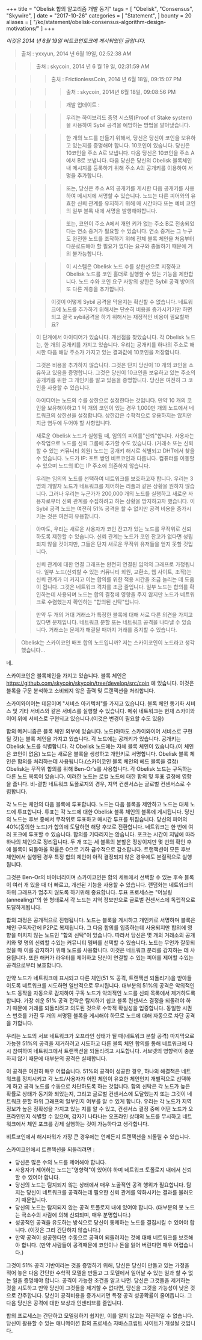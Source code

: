 +++
title = "Obelisk 합의 알고리즘 개발 동기"
tags = [
    "Obelisk",
    "Consensus",
    "Skywire",
]
date = "2017-10-26"
categories = [
    "Statement",
]
bounty = 20
aliases = [
	"/ko/statement/obelisk-consensus-algorithm-design-motivations/"
]
+++

*이것은 2014 년 6월 19일 비트코인토크에 게시되었던 글입니다.*

>출처 : yxxyun, 2014 년 6월 19일, 02:52:38 AM

>>출처 : skycoin, 2014 년 6 월 19 일, 02:31:59 AM

>>>출처 : FrictionlessCoin, 2014 년 6월 18일, 09:15:07 PM

>>>>출처 : skycoin, 2014년 6월 18일, 09:08:56 PM

>>>>개발 업데이트 :

>>>>우리는 하이브리드 증명 시스템(Proof of Stake system)을 사용하여 Sybil 공격을
>>>>예방하는 방법을 알아냈습니다.

>>>>한 개의 노드를 만들기 위해서, 당신은 당신이 코인을 보유하고 있는지를 증명해야 합니다.
>>>>10코인이 있습니다. 당신은 10코인을 주소 A로 보냅니다.
>>>>다음 당신은 10코인을 주소 A에서 B로 보냅니다. 다음 당신은 당신의 Obelisk 블록체인 내
>>>>메시지를 등록하기 위해 주소 A의 공개키를 이용하여 서명을 추가합니다.

>>>>또는, 당신은 주소 A의 공개키를 게시한 다음 공개키를 사용하여 메시지에 서명할 수 있습니다.
>>>>노드는 다른 피어와의 유효한 신뢰 관계를 유지하기 위해 매 시간마다
>>>>또는 예비 코인의 일부 블록 내에 서명을 발행해야합니다.

>>>>또는, 코인이 주소 A에서 개인 키가 없는 주소 B로 전송되었다는 연소 증거가 필요할 수 있습니다.
>>>>연소 증거는 그 누구도 완전한 노드를 조작하기 위해 전체 블록 체인을 처음부터 다운로드해야
>>>>할 필요가 없다는 요구와 충돌하기 때문에 거의 불가능합니다.

>>>>이 시스템은 Obelisk 노드 수를 상한선으로 지정하고
>>>>Obelisk 노드를 코인 홀더로 실행할 수 있는 기능을 제한합니다.
>>>>노드 수와 코인 요구 사항의 상한은 Sybil 공격 방어의 또 다른 계층을 추가합니다.

>>>이것이 어떻게 Sybil 공격을 막을지는 확신할 수 없습니다.
>>>네트워크에 노드를 추가하기 위해서는 단순히 비용을 증가시키기만 하면 되고
>>>결국 sybil공격을 하기 위해서는 재정적인 비용이 필요할까요?

>>이 단계에서 아이디어가 있습니다. 개선점을 찾았습니다. 각 Obelisk 노드는,
>>한 개의 공개키를 가지고 있습니다. 우리는 공개키를 하나의 주소로 해시한 다음
>>해당 주소가 가지고 있는 결과값에 10코인을 저장합니다.

>>그것은 비용을 추가하지 않습니다. 그것은 단지 당신이 10 개의 코인을 소유하고 있음을 증명합니다.
>>그것은 당신이 10코인을 보유하고 있는 주소의 공개키를 위한 그 개인키를 알고 있음을 증명합니다.
>>당신은 여전히 그 코인을 사용할 수 있습니다.

>>아이디어는 노드의 수를 상한으로 설정한다는 것입니다.
>>만약 10 개의 코인을 보유해야하고 1 억 개의 코인이 있는 경우
>>1,000만 개의 노드에서 네트워크의 상한선을 설정합니다.
>>상한값은 수학적으로 유용하지는 않지만 지금 염두에 두어야 할 사항입니다.

>>새로운 Obelisk 노드가 실행될 때, 임의의 피어를"신뢰"합니다.
>>사용자는 수작업으로 노드를 신뢰 그룹에 추가할 수도 있습니다.
>>(거래소 또는 신뢰할 수 있는 커뮤니티 회원)
>>노드는 공개키 해시로 식별되고 DHT에서 찾을 수 있습니다.
>>노드가 IP: 포트 쌍인 비트코인과 다릅니다.
>>컴퓨터를 이동할 수 있으며 노드의 ID는 IP 주소에 의존하지 않습니다.

>>우리는 임의의 노드를 선택하여 네트워크를 보호하고자 합니다.
>>우리는 3명의 개발자 노드가 네트워크를 제어하는 리플과 같은 상황을 원하지 않습니다.
>>그러나 우리는 누군가가 200,000 개의 노드를 실행하고 새로운 사용자로부터 신뢰 관계를
>>수집하려고 하는 상황을 방지하고자 했습니다.
>>이 Sybil 공격 노드는 여전히 51% 공격을 할 수 없지만 공격 비용을 증가시키는 것은 여전히 유용합니다.

>>아마도, 우리는 새로운 사용자가 코인 잔고가 있는 노드를 무작위로 신뢰하도록 제한할 수 있습니다.
>>신뢰 관계는 노드가 코인 잔고가 없다면 성립되지 않을 것이지만,
>>그들은 단지 새로운 무작위 유저들을 얻지 못할 것입니다.

>>신뢰 관계에 대한 연결 그래프는 완전히 연결된 임의의 그래프로 가정됩니다.
>>일부 노드(신뢰할 수 있는 커뮤니티 회원, 교환소, 웹 사이트, 조직)는
>>신뢰 관계가 더 커지고 이는 합의를 위한 적용 시간을 조금 늘리는 데 도움이 됩니다.
>>그것은 네트워크 격차를 조금 줄입니다.
>>일부 노드는 합의를 확인하는데 사용되며 노드는 합의 결정에
>>영향을 주지 않지만 노드가 네트워크로 수렴했는지 확인하는 "합의된 신탁"입니다.

>>만약 두 개의 거대 거래소가 특정한 블록에 대해 서로 다른 의견을 가지고 있다면 문제입니다.
>>네트워크 분할 또는 네트워크 공격을 나타낼 수 있습니다.
>>거래소는 문제가 해결될 때까지 거래를 중지할 수 있습니다.

>Obelisk는 스카이코인 배포 합의 노드입니까? 저는 스카이코인이 노드라고 생각했습니다...

네.

스카이코인은 블록체인을 가지고 있습니다. 블록 체인은
https://github.com/skycoin/skycoin/tree/develop/src/coin 에 있습니다.
이것은 블록을 구문 분석하고 소비되지 않은 출력 및 트랜잭션을 처리합니다.

스카이와이어는 데몬이며 "서비스 아키텍처"를 가지고 있습니다.
블록 체인 동기화 서비스 및 기타 서비스와 같은 서비스를 실행할 수 있습니다.
메쉬 네트워크는 현재 스카이와이어 위에 서비스로 구현되고 있습니다.(이것은 변경이 필요할 수도 있음)

합의 메커니즘은 블록 체인 외부에 있습니다.
노드(아마도 스카이와이어 서비스로 구현될 것)는 블록 체인을 가지고 있습니다.
각 노드에는 공개키가 있습니다. 공개키는 Obelisk 노드를 식별합니다.
각 Obelisk 노드에는 자체 블록 체인이 있습니다.(이 체인은 코인이 없음)
노드는 새로운 블록을 생성하고 개인키로 서명합니다.
Obelisk 블록 체인은 합의를 처리하는데 사용됩니다.(스카이코인 블록 체인의 헤드 블록을 결정)
Obelisk는 무작위 합의를 위해 Ben-Or's를 사용합니다.
각 Obelisk 노드는 구독하는 다른 노드 목록이 있습니다.
이러한 노드는 로컬 노드에 대한 합의 및 투표 결정에 영향을 줍니다.
비-결함 네트워크 토폴로지의 경우, 지역 컨센서스는 글로벌 컨센서스로 수렴합니다.

각 노드는 체인의 다음 블록에 투표합니다. 노드는 다음 블록을 제안하고
노드는 대체 노드에 투표합니다. 투표는 각 노드에 대한 Obelisk 블록 체인의
블록에 게시됩니다. 당신의 노드는 후보 중에서 무작위로 투표하고 매시간 투표를 뒤집습니다.
당신의 피어의 40%(동의한 노드)가 합의에 도달하면 해당 후보로 전환합니다.
네트워크는 한 번에 여러 포크에 투표할 수 있습니다.
합의를 기다리지는 않습니다. 포크는 시간이 지남에 따라 하나의 체인으로 정리됩니다.
두 개 또는 세 블록의 분할은 정상이지만 몇 번의 확인 후에 블록이 되돌아올
확률은 0으로 기하 급수적으로 감소합니다. 트랜잭션이 모든 후보 체인에서 실행된 경우
특정 합의 체인이 아직 결정되지 않은 경우에도 본질적으로 실행됩니다.

그것은 Ben-Or의 바이너리이며 스카이코인은 합의 세트에서 선택할 수 있는
후속 블록이 여러 개 있을 때 더 빠르고, 개선된 기능을 사용할 수 있습니다.
랜덤화는 네트워크의 하위 그래프가 멈추지 않도록 하기위해 중요합니다.
투표 프로세스는 "어닐링(annealing)"의 한 형태로서 각 노드는 지역 정보만으로
글로벌 컨센서스에 독립적으로 도달하게됩니다.

합의 과정은 공개적으로 진행됩니다. 노드는 블록을 게시하고 개인키로 서명하며
블록은 체인 구독자간에 P2P로 복제됩니다. 그 다음 합의를 입증하는데 사용되지만
합의에 영향을 미치지 않는 노드인 "합의 신탁"이 있습니다.
따라서 당신은 몇 개의 거래소의 공개키와 몇 명의 신뢰할 수있는 커뮤니티 멤버를 선택할 수 있습니다.
노드는 무언가 잘못되었을 때 이를 감지하기 위해 노드를 사용합니다.
이것은 네트워크 분리를 감지하는 데 사용됩니다.
또한 해커가 라우터를 제어하고 당신이 연결할 수 있는 피어를 제어할 수있는 공격으로부터 보호합니다.

만약 노드가 네트워크에 표시되고 다른 체인(51 % 공격, 트랜잭션 되돌리기)을 받아들이도록
네트워크를 시도하면 일반적으로 무시됩니다. 대부분의 51%의 공격은 악의적인 노드 동작을
자동으로 감지하여 구독 노드가 악의적인 노드를 신뢰 목록에서 제거하도록 합니다.
가장 쉬운 51% 공격 전략은 탐지하기 쉽고 블록 컨센서스 결정을 되돌려야 하기 때문에
거래를 되돌리려고 의도된 것으로 수학적 확실성을 입증합니다.
동일한 시퀀스 번호를 가진 두 개의 서명된 블록을 게시해야 하므로
노드에 대해 자동으로 차단 공격을 가합니다.

우리는 노드의 서브 네트워크가 오프라인 상태가 될 때(네트워크 분할 공격)
마지막으로 가능한 51%의 공격을 제거하려고 시도하고 다른 블록 체인 합의를 통해
네트워크에 다시 참여하여 네트워크에서 트랜잭션을 되돌리려고 시도합니다.
서브넷의 영향력이 충분하지 않기 때문에 대부분의 공격은 실패합니다.

이 공격은 여전히 매우 어렵습니다. 51%의 공격이 성공한 경우,
하나의 해결책은 네트워크를 정지시키고 각 노드/사용자가 어떤 체인이
유효한 체인인지 개별적으로 선택하게 하고 공격 노드를 수동으로
차단하도록 하는 것입니다. 합의 신탁은 각 노드가 높은 확률로 상태가 동기화 되었는지,
그리고 글로벌 컨센서스에 도달했는지 또는 그것이 네트워크 분할 하위 그래프의
일부인지 여부를 알 수 있게 합니다.
우리는 각 노드가 지역 정보가 높은 정확성을 가지고 있는 지를 알 수 있고,
컨센서스 결정 중에 어떤 노드가 오프라인인지 식별할 수 있으며,
갑자기 나타나는 오프라인 상태의 노드를 무시하고 네트워크에서
체인 포크를 강제 실행하는 것이 가능하다고 생각합니다.

비트코인에서 해시파워가 가장 큰 경우에는 언제든지 트랜잭션을 되돌릴 수 있습니다.

스카이코인에서 트랜젝션을 되돌리려면 :

- 당신은 많은 수의 노드를 제어해야 합니다.
- 사용자가 제어하는 노드는"영향력"이 있어야 하며 네트워크 토폴로지 내에서 신뢰할 수 있어야 합니다.
- 당신의 노드는 탐지되지 않는 상태에서 매우 노골적인 공격 행위가 필요합니다.
  탐지는 당신이 네트워크를 공격하는데 필요한 신뢰 관계를 약화시키는 결과를 불러오기 때문입니다.
- 당신의 노드는 탐지되지 않는 공격 토폴로지 내에 있어야 합니다.
  (대부분의 봇 노드는 극소수의 사람에 의해 신뢰되며, 매우 분명합니다.)
- 성공적인 공격을 유도하는 방식으로 당신이 통제하는 노드를 결집시킬 수 있어야 합니다.
  (이것은 그리 간단하지 않습니다.)
- 만약 공격이 성공한다면 수동으로 공격이 되돌려지는 것에 대해 네트워크를 보호해야 합니다.
  (만약 사람들이 공격때문에 코인이나 돈을 잃어 버린다면 매우 어렵습니다.)

그것이 51% 공격 기반이라는 것을 증명하기 위해, 당신은
당신이 만들고 있는 가정을 적어 놓은 다음 간단한 수학적 모델을 만들고
그 모델에서 일어날 수 있는 일과 할 수 없는 일을 증명해야 합니다.
공격이 가능한 조건을 알고 나면. 당신은 그것들을 제거하는 것을 시도하고
만약 당신이 그것들을 제거할 수 없다면, 당신을 그것을 가능성이 낮은 것으로 간주합니다.
당신이 공격비용을 증가시키면 특정 공격 성공확률이 줄어듭니다.
그 다음 당신은 공격에 대한 보상과 인센티브를 줄입니다.

합의 프로세스는 간단하고 모델링하기 쉽지만, 이를 알지 않고는 직관적일 수 없습니다.
당신이 활용할 수 있는 애니메이션 합의 프로세스 자바스크립트 사이트가 개설될 것입니다.
